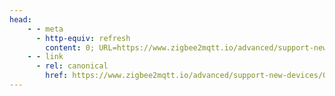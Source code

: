 ```yaml
---
head:
    - - meta
      - http-equiv: refresh
        content: 0; URL=https://www.zigbee2mqtt.io/advanced/support-new-devices/03_find_tuya_data_points.html
    - - link
      - rel: canonical
        href: https://www.zigbee2mqtt.io/advanced/support-new-devices/03_find_tuya_data_points.html
---
```

